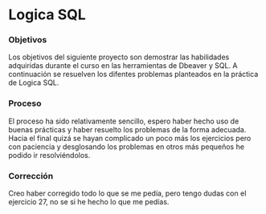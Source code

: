 # Logica SQL

### Objetivos

Los objetivos del siguiente proyecto son demostrar las habilidades adquiridas durante el curso en las herramientas de Dbeaver y SQL. A continuación se resuelven los difentes problemas planteados en la práctica de Logica SQL.

### Proceso

El proceso ha sido relativamente sencillo, espero haber hecho uso de buenas prácticas y haber resuelto los problemas de la forma adecuada. Hacia el final quizá se hayan complicado un poco más los ejercicios pero con paciencia y desglosando los problemas en otros más pequeños he podido ir resolviéndolos. 
### Corrección

Creo haber corregido todo lo que se me pedía, pero tengo dudas con el ejercicio 27, no se si he hecho lo que me pedías.